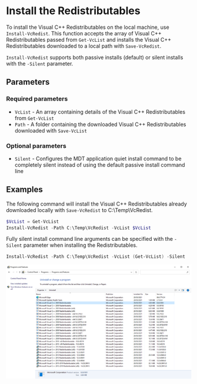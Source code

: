 # Install the Redistributables

To install the Visual C++ Redistributables on the local machine, use `Install-VcRedist`. This function accepts the array of Visual C++ Redistributables passed from `Get-VcList` and installs the Visual C++ Redistributables downloaded to a local path with `Save-VcRedist`.

`Install-VcRedist` supports both passive installs (default) or silent installs with the `-Silent` parameter.

## Parameters

### Required parameters

* `VcList` - An array containing details of the Visual C++ Redistributables from `Get-VcList`
* `Path` - A folder containing the downloaded Visual C++ Redistributables downloaded with `Save-VcList`

### Optional parameters

* `Silent` - Configures the MDT application quiet install command to be completely silent instead of using the default passive install command line

## Examples

The following command will install the Visual C++ Redistributables already downloaded locally with `Save-VcRedist` to C:\Temp\VcRedist.

```powershell
$VcList = Get-VcList
Install-VcRedist -Path C:\Temp\VcRedist -VcList $VcList
```

Fully silent install command line arguments can be specified with the `-Silent` parameter when installing the Redistributables.

```powershell
Install-VcRedist -Path C:\Temp\VcRedist -VcList (Get-VcList) -Silent
```

![Microsoft Visual C++ Redistributables installed on the local PC](assets/images/visualcprograms.png)
